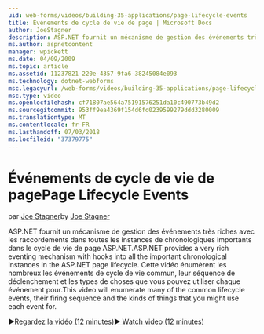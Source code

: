 ```yaml
---
uid: web-forms/videos/building-35-applications/page-lifecycle-events
title: Événements de cycle de vie de page | Microsoft Docs
author: JoeStagner
description: ASP.NET fournit un mécanisme de gestion des événements très riches avec les raccordements dans toutes les instances de chronologiques importants dans le cycle de vie de page ASP.NET. Cette vidéo va enum...
ms.author: aspnetcontent
manager: wpickett
ms.date: 04/09/2009
ms.topic: article
ms.assetid: 11237821-220e-4357-9fa6-38245084e093
ms.technology: dotnet-webforms
msc.legacyurl: /web-forms/videos/building-35-applications/page-lifecycle-events
msc.type: video
ms.openlocfilehash: cf71807ae564a75191576251da10c490773b49d2
ms.sourcegitcommit: 953ff9ea4369f154d6fd0239599279ddd3280009
ms.translationtype: MT
ms.contentlocale: fr-FR
ms.lasthandoff: 07/03/2018
ms.locfileid: "37379775"
---
```

<a name="page-lifecycle-events"></a><span data-ttu-id="2b993-104">Événements de cycle de vie de page</span><span class="sxs-lookup"><span data-stu-id="2b993-104">Page Lifecycle Events</span></span>
====================
<span data-ttu-id="2b993-105">par [Joe Stagner](https://github.com/JoeStagner)</span><span class="sxs-lookup"><span data-stu-id="2b993-105">by [Joe Stagner](https://github.com/JoeStagner)</span></span>

<span data-ttu-id="2b993-106">ASP.NET fournit un mécanisme de gestion des événements très riches avec les raccordements dans toutes les instances de chronologiques importants dans le cycle de vie de page ASP.NET.</span><span class="sxs-lookup"><span data-stu-id="2b993-106">ASP.NET provides a very rich eventing mechanism with hooks into all the important chronological instances in the ASP.NET page lifecycle.</span></span> <span data-ttu-id="2b993-107">Cette vidéo énumèrent les nombreux les événements de cycle de vie commun, leur séquence de déclenchement et les types de choses que vous pouvez utiliser chaque événement pour.</span><span class="sxs-lookup"><span data-stu-id="2b993-107">This video will enumerate many of the common lifecycle events, their firing sequence and the kinds of things that you might use each event for.</span></span>

[<span data-ttu-id="2b993-108">&#9654;Regardez la vidéo (12 minutes)</span><span class="sxs-lookup"><span data-stu-id="2b993-108">&#9654; Watch video (12 minutes)</span></span>](https://channel9.msdn.com/Blogs/ASP-NET-Site-Videos/page-lifecycle-events)
